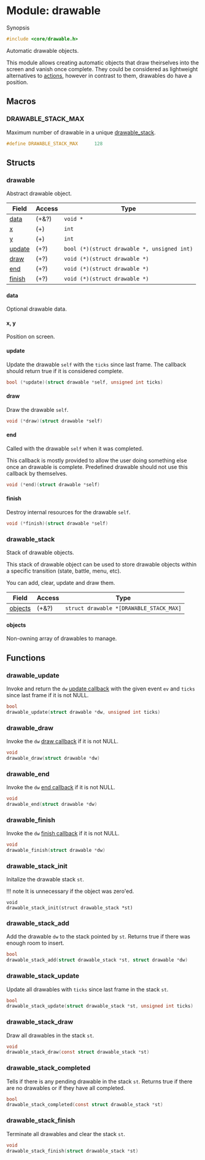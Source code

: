 # Module: drawable

Synopsis

```c
#include <core/drawable.h>
```

Automatic drawable objects.

This module allows creating automatic objects that draw theirselves into the
screen and vanish once complete. They could be considered as lightweight
alternatives to [actions](action.md), however in contrast to them, drawables do
have a position.

## Macros

### DRAWABLE\_STACK\_MAX

Maximum number of drawable in a unique [drawable_stack](#drawable_stack).

```c
#define DRAWABLE_STACK_MAX      128
```

## Structs

### drawable

Abstract drawable object.

| Field             | Access | Type                                        |
|-------------------|--------|---------------------------------------------|
| [data](#data)     | (+&?)  | `void *`                                    |
| [x](#x)           | (+)    | `int`                                       |
| [y](#y)           | (+)    | `int`                                       |
| [update](#update) | (+?)   | `bool (*)(struct drawable *, unsigned int)` |
| [draw](#draw)     | (+?)   | `void (*)(struct drawable *)`               |
| [end](#end)       | (+?)   | `void (*)(struct drawable *)`               |
| [finish](#finish) | (+?)   | `void (*)(struct drawable *)`               |

#### data

Optional drawable data.

#### x, y

Position on screen.

#### update

Update the drawable `self` with the `ticks` since last frame. The callback
should return true if it is considered complete.

```c
bool (*update)(struct drawable *self, unsigned int ticks)
```

#### draw

Draw the drawable `self`.

```c
void (*draw)(struct drawable *self)
```

#### end

Called with the drawable `self` when it was completed.

This callback is mostly provided to allow the user doing something else once an
drawable is complete. Predefined drawable should not use this callback by
themselves.

```c
void (*end)(struct drawable *self)
```

#### finish

Destroy internal resources for the drawable `self`.

```c
void (*finish)(struct drawable *self)
```

### drawable\_stack

Stack of drawable objects.

This stack of drawable object can be used to store drawable objects within a
specific transition (state, battle, menu, etc).

You can add, clear, update and draw them.

| Field               | Access | Type                                    |
|---------------------|--------|-----------------------------------------|
| [objects](#objects) | (+&?)  | `struct drawable *[DRAWABLE_STACK_MAX]` |

#### objects

Non-owning array of drawables to manage.

## Functions

### drawable\_update

Invoke and return the `dw` [update callback](#update) with the given event `ev`
and `ticks` since last frame if it is not NULL.

```c
bool
drawable_update(struct drawable *dw, unsigned int ticks)
```

### drawable\_draw

Invoke the `dw` [draw callback](#draw) if it is not NULL.

```c
void
drawable_draw(struct drawable *dw)
```

### drawable\_end

Invoke the `dw` [end callback](#end) if it is not NULL.

```c
void
drawable_end(struct drawable *dw)
```

### drawable\_finish

Invoke the `dw` [finish callback](#finish) if it is not NULL.

```c
void
drawable_finish(struct drawable *dw)
```

### drawable\_stack\_init

Initalize the drawable stack `st`.

!!! note
    It is unnecessary if the object was zero'ed.

```
void
drawable_stack_init(struct drawable_stack *st)
```

### drawable\_stack\_add

Add the drawable `dw` to the stack pointed by `st`. Returns true if there was
enough room to insert.

```c
bool
drawable_stack_add(struct drawable_stack *st, struct drawable *dw)
```

### drawable\_stack\_update

Update all drawables with `ticks` since last frame in the stack `st`.

```c
bool
drawable_stack_update(struct drawable_stack *st, unsigned int ticks)
```

### drawable\_stack\_draw

Draw all drawables in the stack `st`.

```c
void
drawable_stack_draw(const struct drawable_stack *st)
```

### drawable\_stack\_completed

Tells if there is any pending drawable in the stack `st`. Returns true if there
are no drawables or if they have all completed.

```c
bool
drawable_stack_completed(const struct drawable_stack *st)
```

### drawable\_stack\_finish

Terminate all drawables and clear the stack `st`.

```c
void
drawable_stack_finish(struct drawable_stack *st)
```
